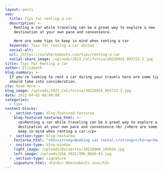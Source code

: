 ```yaml
---
layout: posts
seo:
  title: Tips for renting a car
  description: >-
    Renting a car while traveling can be a great way to explore a new
    destination at your own pace and convenience. 

    Here are some tips to keep in mind when renting a car
  keywords: Tips for renting a car abroad
  social-alt:
  url: /https://ourwhereabouts.com/tips/renting-a-car
  social-share_image: /uploads/2022_California/20220925_092722-2.jpg
title: Tips For Renting a Car
author: Elizabeth
blog-summary: >-
  If you're looking to rent a car during your travels here are some tips you
  should take into consideration.
cta: Read More →
blog_image: /uploads/2022_California/20220925_092722-2.jpg
date: 2021-04-02 00:00:00
categories:
  - tips
content-blocks:
  - _section-type: blog-featured-textarea
    blog-featured-textarea_html: >-
      <p>Renting a car while traveling can be a great way to explore a new
      destination at your own pace and convenience.<br />Here are some tips to
      keep in mind when renting a car:</p>
  - _section-type: blog-textarea
    textarea_html: "<h2><strong>Booking car rental:</strong></h2><p>You should rent the car as early as possible, prices go up as you get closer to the date of travel.</p><p>\_</p><h2><strong>Automatic vehicle VS. Manual vehicle:</strong></h2><p>It should be taken into account that an automatic vehicle costs much more than a manual vehicle, sometimes twice the amount., Yet, driving through the mountains manually is not always easy for those who are either inexperienced or uncomfortable with the manual. Take that into consideration.</p><p>\_</p><h2><strong>Car type:</strong></h2><p>You do not necessarily get the car you order but of a similar class. What do I mean? For example, we ordered a FIAT PANDA but we got a DACIA, a set of similar vehicles of the same size but it is not the car we ordered. That's how it is at car rental agencies.</p><p>\_</p><h2><strong>Pay attention to the car insurance you do:</strong></h2><p>It is important that you have insurance to cancel the deductible - either when you sign the rental forms or when you do travel insurance abroad because it can sometimes cost a lot of money.</p><p>Pay attention to the exact times you take the vehicle and return it because they can charge you extra money.</p><p>\_</p><h2><strong>Gas:</strong></h2><p>Make sure to demand to return the car with a <strong>full fuel tank</strong>, because the rental company will charge you a lot of money for the fuel if they fill it up.<strong> You better do it</strong>.</p><p>\_</p><p>\_</p><h2><strong>Photograph the car:</strong></h2><p>When you receive the car, photograph it, and videotape it, from all angles. Pay attention to</p><p>any scratches, dents, or anything out of the ordinary. Immediately and tell the agent dealing with the vehicle. Taking both videos and photos is for your proof, otherwise the insurance company can blame you for things you did not do thereby charging you for damages.</p><p>Before driving off with your rental, inspect the trunk/boot for your emergency kit in case of a puncture - tire jack, tire iron that fits the lug nuts, spare tire with air in it, to replace a wheel</p><p>\_</p><p>In addition, make sure that you know how to <strong>operate the vehicle so slide into the drivers seat and test all car controls . </strong>It sounds silly but you will thank me in your heart. Driving an unfamiliar car is already a distraction, therefore you should make sure you’re all set and ready to focus on the road. Last but not least, know which fuel your car rental requires</p><p>\_</p><h2><strong>Drivers License:</strong></h2><p>Please note that you are to bring a valid driving license or an international license. Please note that you <strong>must</strong> have the credit card with which you made the booking of the vehicle otherwise it can cause you problems.</p>"
  - _section-type: blog-window
    right_image: /uploads/Dolomites/20210908_105034.jpg
    left_image: /uploads/USA_2022/IMG_8010-01.jpg
  - _section-type: signature
    signature_html: <h3>Our Whereabouts xxx</h3>
---
```

